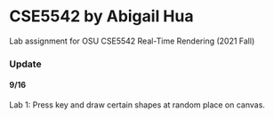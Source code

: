 # CSE5542 by Abigail Hua

Lab assignment for OSU CSE5542 Real-Time Rendering (2021 Fall)

### Update

#### **9/16**

Lab 1: Press key and draw certain shapes at random place on canvas.
